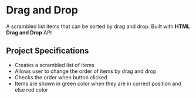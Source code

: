 # Drag and Drop

A scrambled list items that can be sorted by drag and drop. Built with **HTML Drag and Drop** API

## Project Specifications

- Creates a scrambled list of items
- Allows user to change the order of items by drag and drop
- Checks the order when button clicked
- Items are shown in green color when they are in correct position and else red color
